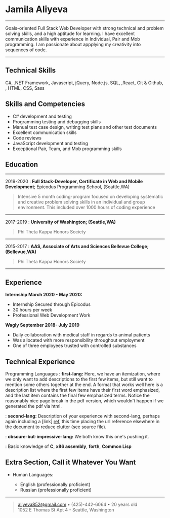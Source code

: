 Jamila Aliyeva
============

----

Goals-oriented Full Stack Web Developer with strong technical and problem solving skills, and a high aptitude for learning. I have excellent communication skills with experience in Individual, Pair and Mob programming. I am passionate about appplying my creativity into sequences of code.

----
Technical Skills
-----------------

C#, .NET Framework, Javascript, jQuery, Node.js, SQL, ,React, Git & Github, , HTML, CSS, Sass

Skills and Competencies
------------------------
* C# development and testing
* Programming testing and debugging skills
* Manual test case design, writing test plans and other test documents
* Excellent communication skills
* Code reviews
* JavaScript development and testing
* Exceptional Pair, Team, and Mob programming skills 

Education
---------
----
2019-2020
:   **Full Stack-Developer, Certificate in Web and Mobile Development**; Epicodus Programming School, (Seattle,WA)

>Intensive 5 month coding-program focused on developing systematic and creative problem solving skills in an individual and group environment. This included over 1000 hours of coding experience
----
2017-2019
:   **University of Washington; (Seattle,WA)** 
>Phi Theta Kappa Honors Society

----
2015-2017
:   **AAS, Associate of Arts and Sciences Bellevue College; (Bellevue,WA)**
>Phi Theta Kappa Honors Society
----

Experience
----------

**Internship March 2020 - May 2020:**

* Internship Secured through Epicodus 
* 30 hours per week  
* Professional Web Development Work

**Wagly September 2018- July 2019**

* Daily collaboration with medical staff in regards to animal patients
* Was allocated with more responsibility throughout employment
* One of three employees trusted with controlled substances

Technical Experience
--------------------

Programming Languages
:   **first-lang:** Here, we have an itemization, where we only want
    to add descriptions to the first few items, but still want to
    mention some others together at the end. A format that works well
    here is a description list where the first few items have their
    first word emphasized, and the last item contains the final few
    emphasized terms. Notice the reasonably nice page break in the pdf
    version, which wouldn't happen if we generated the pdf via html.

:   **second-lang:** Description of your experience with second-lang,
    perhaps again including a [link] [ref], this time placing the url
    reference elsewhere in the document to reduce clutter (see source
    file). 

:   **obscure-but-impressive-lang:** We both know this one's pushing
    it.

:   Basic knowledge of **C**, **x86 assembly**, **forth**, **Common Lisp**

[ref]: https://github.com/gjamila59/blackjack

Extra Section, Call it Whatever You Want
----------------------------------------

* Human Languages:

     * English (professionally proficient)
     * Russian (professionally proficient)
     
----

> <aliyeva852@gmail.com> • (425)-442-6064 • 20 years old\
> 1052 E Thomas St Apt 4 - Seattle, Washington
